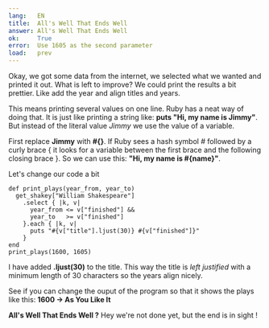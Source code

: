```yaml
---
lang:   EN
title:  All's Well That Ends Well
answer: All's Well That Ends Well
ok:     True
error:  Use 1605 as the second parameter
load:   prev
---
```


Okay, we got some data from the internet, we selected what we wanted and printed it out.
What is left to improve? We could print the results a bit prettier. Like add the year
and align titles and years.

This means printing several values on one line. Ruby has a neat way of doing
that. It is just like printing a string like: __puts "Hi, my name is Jimmy"__.
But instead of the literal value _Jimmy_ we use the value of a variable.

First replace __Jimmy__ with __#{}__. If Ruby sees a hash symbol # followed by a curly brace {
it looks for a variable between the first brace and the following closing brace }.
So we can use this: __"Hi, my name is \#{name}"__.

Let's change our code a bit

    def print_plays(year_from, year_to)
      get_shakey["William Shakespeare"]
        .select { |k, v|
          year_from <= v["finished"] &&
          year_to   >= v["finished"]
        }.each { |k, v|
          puts "#{v["title"].ljust(30)} #{v["finished"]}"
        }
    end
    print_plays(1600, 1605)

I have added __.ljust(30)__ to the title. This way the title is _left justified_ with a minimum
length of 30 characters so the years align nicely.

See if you can change the ouput of the program so that it shows the plays like this: __1600 -> As You Like It__

__All's Well That Ends Well ?__ Hey we're not done yet, but the end is in sight !
